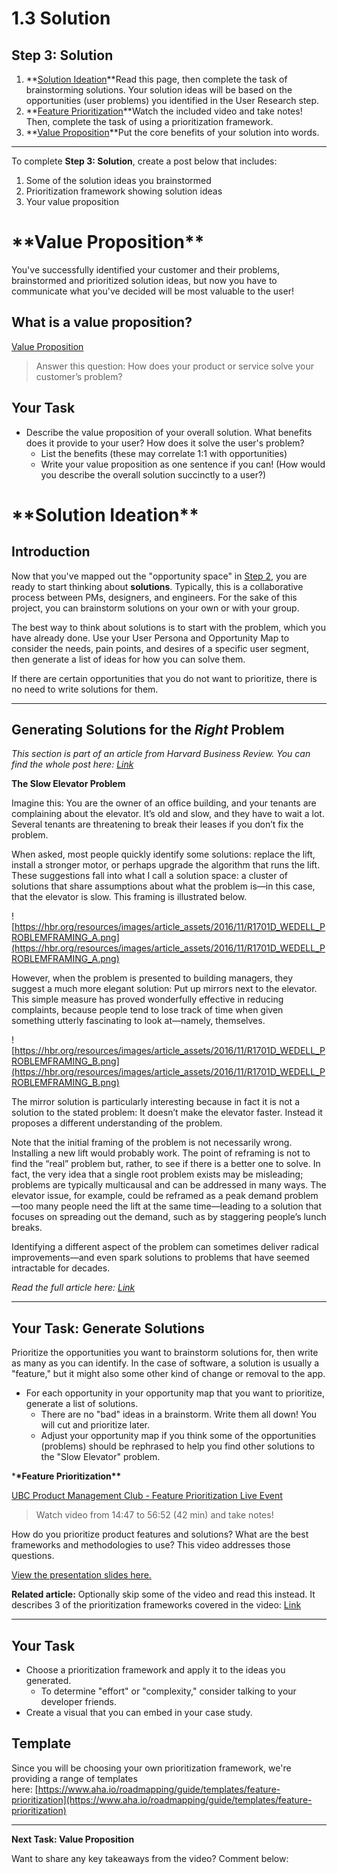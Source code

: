 # 1.3 Solution

## **Step 3: Solution**

1. **[Solution Ideation](https://community.ubcpm.club/curriculum/1-3/post/solution-ideation-O3Du4TsZwWYXV23)**Read this page, then complete the task of brainstorming solutions. Your solution ideas will be based on the opportunities (user problems) you identified in the User Research step.
2. **[Feature Prioritization](https://community.ubcpm.club/curriculum/1-3/post/feature-prioritization-EdrtANyEmHKorLI)**Watch the included video and take notes! Then, complete the task of using a prioritization framework.
3. **[Value Proposition](https://community.ubcpm.club/curriculum/1-3/post/value-proposition-At35aZPsa28U3lM)**Put the core benefits of your solution into words.

---

To complete **Step 3: Solution**, create a post below that includes:

1. Some of the solution ideas you brainstormed
2. Prioritization framework showing solution ideas
3. Your value proposition

# \***\*Value Proposition\*\***

You've successfully identified your customer and their problems, brainstormed and prioritized solution ideas, but now you have to communicate what you've decided will be most valuable to the user!

## **What is a value proposition?**

[Value Proposition](https://www.productplan.com/glossary/value-proposition/)

> Answer this question: How does your product or service solve your customer’s problem?

## **Your Task**

- Describe the value proposition of your overall solution. What benefits does it provide to your user? How does it solve the user's problem?
  - List the benefits (these may correlate 1:1 with opportunities)
  - Write your value proposition as one sentence if you can! (How would you describe the overall solution succinctly to a user?)

# \***\*Solution Ideation\*\***

## **Introduction**

Now that you've mapped out the "opportunity space" in [Step 2](https://community.ubcpm.club/curriculum/1-2), you are ready to start thinking about **solutions**. Typically, this is a collaborative process between PMs, designers, and engineers. For the sake of this project, you can brainstorm solutions on your own or with your group.

The best way to think about solutions is to start with the problem, which you have already done. Use your User Persona and Opportunity Map to consider the needs, pain points, and desires of a specific user segment, then generate a list of ideas for how you can solve them.

If there are certain opportunities that you do not want to prioritize, there is no need to write solutions for them.

---

## **Generating Solutions for the *Right* Problem**

_This section is part of an article from Harvard Business Review. You can find the whole post here: [Link](https://hbr.org/2017/01/are-you-solving-the-right-problems)_

**The Slow Elevator Problem**

Imagine this: You are the owner of an office building, and your tenants are complaining about the elevator. It’s old and slow, and they have to wait a lot. Several tenants are threatening to break their leases if you don’t fix the problem.

When asked, most people quickly identify some solutions: replace the lift, install a stronger motor, or perhaps upgrade the algorithm that runs the lift. These suggestions fall into what I call a solution space: a cluster of solutions that share assumptions about what the problem is—in this case, that the elevator is slow. This framing is illustrated below.

![https://hbr.org/resources/images/article_assets/2016/11/R1701D_WEDELL_PROBLEMFRAMING_A.png](https://hbr.org/resources/images/article_assets/2016/11/R1701D_WEDELL_PROBLEMFRAMING_A.png)

However, when the problem is presented to building managers, they suggest a much more elegant solution: Put up mirrors next to the elevator. This simple measure has proved wonderfully effective in reducing complaints, because people tend to lose track of time when given something utterly fascinating to look at—namely, themselves.

![https://hbr.org/resources/images/article_assets/2016/11/R1701D_WEDELL_PROBLEMFRAMING_B.png](https://hbr.org/resources/images/article_assets/2016/11/R1701D_WEDELL_PROBLEMFRAMING_B.png)

The mirror solution is particularly interesting because in fact it is not a solution to the stated problem: It doesn’t make the elevator faster. Instead it proposes a different understanding of the problem.

Note that the initial framing of the problem is not necessarily wrong. Installing a new lift would probably work. The point of reframing is not to find the “real” problem but, rather, to see if there is a better one to solve. In fact, the very idea that a single root problem exists may be misleading; problems are typically multicausal and can be addressed in many ways. The elevator issue, for example, could be reframed as a peak demand problem—too many people need the lift at the same time—leading to a solution that focuses on spreading out the demand, such as by staggering people’s lunch breaks.

Identifying a different aspect of the problem can sometimes deliver radical improvements—and even spark solutions to problems that have seemed intractable for decades.

_Read the full article here: [Link](https://hbr.org/2017/01/are-you-solving-the-right-problems)_

---

## **Your Task: Generate Solutions**

Prioritize the opportunities you want to brainstorm solutions for, then write as many as you can identify. In the case of software, a solution is usually a "feature," but it might also some other kind of change or removal to the app.

- For each opportunity in your opportunity map that you want to prioritize, generate a list of solutions.
  - There are no "bad" ideas in a brainstorm. Write them all down! You will cut and prioritize later.
  - Adjust your opportunity map if you think some of the opportunities (problems) should be rephrased to help you find other solutions to the "Slow Elevator" problem.

\***\*Feature Prioritization\*\***

[UBC Product Management Club - Feature Prioritization Live Event](https://youtu.be/qFY2QIoqcik)

> Watch video from 14:47 to 56:52 (42 min) and take notes!

How do you prioritize product features and solutions? What are the best frameworks and methodologies to use? This video addresses those questions.

[View the presentation slides here.](https://drive.google.com/file/d/1hcpnyEgteO7f6YwT4vVEsqmLFhTfbBy4/view)

**Related article:** Optionally skip some of the video and read this instead. It describes 3 of the prioritization frameworks covered in the video: [Link](https://productschool.com/blog/product-management-2/prioritization-techniques-product-managers/)

---

## **Your Task**

- Choose a prioritization framework and apply it to the ideas you generated.
  - To determine "effort" or "complexity," consider talking to your developer friends.
- Create a visual that you can embed in your case study.

## **Template**

Since you will be choosing your own prioritization framework, we're providing a range of templates here: [https://www.aha.io/roadmapping/guide/templates/feature-prioritization](https://www.aha.io/roadmapping/guide/templates/feature-prioritization)

---

**Next Task: Value Proposition**

Want to share any key takeaways from the video? Comment below:
